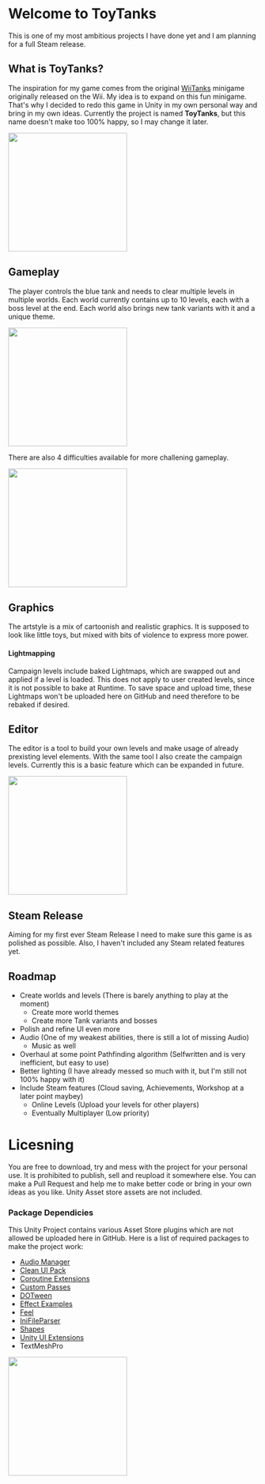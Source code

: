 # Welcome to ToyTanks

This is one of my most ambitious projects I have done yet and I am planning for a full Steam release.

## What is ToyTanks?

The inspiration for my game comes from the original [WiiTanks](https://nintendo.fandom.com/wiki/Tanks!) minigame originally released on the Wii.
My idea is to expand on this fun minigame. That's why I decided to redo this game in Unity in my own personal way and bring in my own ideas.
Currently the project is named **ToyTanks**, but this name doesn't make too 100% happy, so I may change it later.

<img src="https://sperlich.at/assets/project_pictures/toytanks_preview.png" style="width:25vw" />

## Gameplay

The player controls the blue tank and needs to clear multiple levels in multiple worlds. Each world currently contains up to 10 levels, each with a boss level at the end.
Each world also brings new tank variants with it and a unique theme.

<img src="https://sperlich.at/assets/project_pictures/toytanks_1.png" style="width:25vw" />


There are also 4 difficulties available for more challening gameplay.

<img src="https://sperlich.at/assets/project_pictures/toytanks_0.png" style="width:25vw" />


## Graphics

The artstyle is a mix of cartoonish and realistic graphics. It is supposed to look like little toys, but mixed with bits of violence to express more power.

#### Lightmapping

Campaign levels include baked Lightmaps, which are swapped out and applied if a level is loaded. This does not apply to user created levels, since it is not possible to bake at Runtime. To save space and upload time, these Lightmaps won't be uploaded here on GitHub and need therefore to be rebaked if desired.

## Editor

The editor is a tool to build your own levels and make usage of already prexisting level elements. With the same tool I also create the campaign levels.
Currently this is a basic feature which can be expanded in future.

<img src="https://sperlich.at/assets/project_pictures/toytanks_2.png" style="width:25vw" />

## Steam Release

Aiming for my first ever Steam Release I need to make sure this game is as polished as possible. Also, I haven't included any Steam related features yet.

## Roadmap
* Create worlds and levels (There is barely anything to play at the moment)
  * Create more world themes
  * Create more Tank variants and bosses
* Polish and refine UI even more
* Audio (One of my weakest abilities, there is still a lot of missing Audio)
  * Music as well
* Overhaul at some point Pathfinding algorithm (Selfwritten and is very inefficient, but easy to use)
* Better lighting (I have already messed so much with it, but I'm still not 100% happy with it)
* Include Steam features (Cloud saving, Achievements, Workshop at a later point maybey)
  * Online Levels (Upload your levels for other players)
  * Eventually Multiplayer (Low priority)

# Licesning

You are free to download, try and mess with the project for your personal use. It is prohibited to publish, sell and reupload it somewhere else.
You can make a Pull Request and help me to make better code or bring in your own ideas as you like.
Unity Asset store assets are not included.

### Package Dependicies

This Unity Project contains various Asset Store plugins which are not allowed be uploaded here in GitHub.
Here is a list of required packages to make the project work:

* [Audio Manager](https://assetstore.unity.com/packages/tools/audio/audio-manager-cg-149123)
* [Clean UI Pack](https://assetstore.unity.com/packages/2d/gui/modern-and-clean-ui-pack-198475)
* [Coroutine Extensions](https://assetstore.unity.com/packages/tools/utilities/coroutine-extensions-179211)
* [Custom Passes](https://github.com/alelievr/HDRP-Custom-Passes)
* [DOTween](https://assetstore.unity.com/packages/tools/animation/dotween-hotween-v2-27676)
* [Effect Examples](https://assetstore.unity.com/packages/essentials/asset-packs/unity-particle-pack-5-x-73777)
* [Feel](https://assetstore.unity.com/packages/tools/particles-effects/feel-183370)
* [IniFileParser](https://github.com/rickyah/ini-parser)
* [Shapes](https://assetstore.unity.com/packages/tools/particles-effects/shapes-173167)
* [Unity UI Extensions](https://github.com/JohannesDeml/unity-ui-extensions)
* TextMeshPro

<img src="https://sperlich.at/assets/project_pictures/toytanks_extensions.png" style="width:25vw" />
